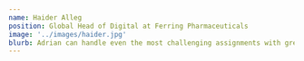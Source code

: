 ```yaml
---
name: Haider Alleg
position: Global Head of Digital at Ferring Pharmaceuticals
image: '../images/haider.jpg'
blurb: Adrian can handle even the most challenging assignments with great success thanks to his distinct flair for organisation and planning.
---
```

